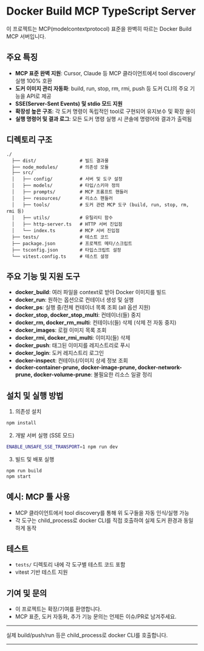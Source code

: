 # Docker Build MCP TypeScript Server

이 프로젝트는 MCP(modelcontextprotocol) 표준을 완벽히 따르는 Docker Build MCP 서버입니다.

## 주요 특징
- **MCP 표준 완벽 지원**: Cursor, Claude 등 MCP 클라이언트에서 tool discovery/실행 100% 호환
- **도커 이미지 관리 자동화**: build, run, stop, rm, rmi, push 등 도커 CLI의 주요 기능을 API로 제공
- **SSE(Server-Sent Events) 및 stdio 모드 지원**
- **확장성 높은 구조**: 각 도커 명령이 독립적인 tool로 구현되어 유지보수 및 확장 용이
- **실행 명령어 및 결과 로그**: 모든 도커 명령 실행 시 콘솔에 명령어와 결과가 출력됨

## 디렉토리 구조
```
./
  ├── dist/                # 빌드 결과물
  ├── node_modules/        # 의존성 모듈
  ├── src/
  │   ├── config/          # 서버 및 도구 설정
  │   ├── models/          # 타입/스키마 정의
  │   ├── prompts/         # MCP 프롬프트 핸들러
  │   ├── resources/       # 리소스 핸들러
  │   ├── tools/           # 도커 관련 MCP 도구 (build, run, stop, rm, rmi 등)
  │   ├── utils/           # 유틸리티 함수
  │   ├── http-server.ts   # HTTP 서버 진입점
  │   └── index.ts         # MCP 서버 진입점
  ├── tests/               # 테스트 코드
  ├── package.json         # 프로젝트 메타/스크립트
  ├── tsconfig.json        # 타입스크립트 설정
  └── vitest.config.ts     # 테스트 설정
```

## 주요 기능 및 지원 도구
- **docker_build**: 여러 파일을 context로 받아 Docker 이미지를 빌드
- **docker_run**: 원하는 옵션으로 컨테이너 생성 및 실행
- **docker_ps**: 실행 중/전체 컨테이너 목록 조회 (all 옵션 지원)
- **docker_stop, docker_stop_multi**: 컨테이너(들) 중지
- **docker_rm, docker_rm_multi**: 컨테이너(들) 삭제 (삭제 전 자동 중지)
- **docker_images**: 로컬 이미지 목록 조회
- **docker_rmi, docker_rmi_multi**: 이미지(들) 삭제
- **docker_push**: 태그된 이미지를 레지스트리로 푸시
- **docker_login**: 도커 레지스트리 로그인
- **docker-inspect**: 컨테이너/이미지 상세 정보 조회
- **docker-container-prune, docker-image-prune, docker-network-prune, docker-volume-prune**: 불필요한 리소스 일괄 정리

## 설치 및 실행 방법
1. 의존성 설치
```bash
npm install
```
2. 개발 서버 실행 (SSE 모드)
```bash
ENABLE_UNSAFE_SSE_TRANSPORT=1 npm run dev
```
3. 빌드 및 배포 실행
```bash
npm run build
npm start
```

## 예시: MCP 툴 사용
- MCP 클라이언트에서 tool discovery를 통해 위 도구들을 자동 인식/실행 가능
- 각 도구는 child_process로 docker CLI를 직접 호출하여 실제 도커 환경과 동일하게 동작

## 테스트
- `tests/` 디렉토리 내에 각 도구별 테스트 코드 포함
- vitest 기반 테스트 지원

## 기여 및 문의
- 이 프로젝트는 확장/기여를 환영합니다.
- MCP 표준, 도커 자동화, 추가 기능 문의는 언제든 이슈/PR로 남겨주세요.

---

실제 build/push/run 등은 child_process로 docker CLI를 호출합니다.

---
